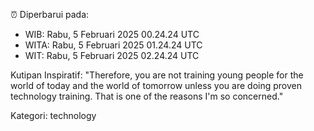⏰ Diperbarui pada:
- WIB: Rabu, 5 Februari 2025 00.24.24 UTC
- WITA: Rabu, 5 Februari 2025 01.24.24 UTC
- WIT: Rabu, 5 Februari 2025 02.24.24 UTC

Kutipan Inspiratif:
"Therefore, you are not training young people for the world of today and the world of tomorrow unless you are doing proven technology training. That is one of the reasons I'm so concerned."


Kategori: technology

